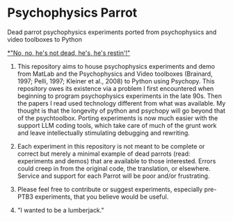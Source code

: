 # Psychophysics Parrot

Dead parrot psychophysics experiments ported from psychophysics and video toolboxes to Python

[*"No, no, he's not dead, he's, he's restin'!"](https://en.wikipedia.org/wiki/Dead_Parrot_sketch) 

1. This repository aims to house psychophysics experiments and demo from MatLab and the Psychophysics and Video toolboxes (Brainard, 1997; Pelli, 1997; Kleiner et al., 2008) to Python using Psychopy. This repository owes its existence via a problem I first encountered when beginning to program psychophysics experiments in the late 90s. Then the papers I read used technology different from what was available. My thought is that the longevity of python and psychopy will go beyond that of the psychtoolbox. Porting experiments is now much easier with the support LLM coding tools, which take care of much of the grunt work and leave intellectually stimulating debugging and rewriting. 

2. Each experiment in this repository is not meant to be complete or correct but merely a minimal example of dead parrots (read: experiments and demos) that are available to those interested. Errors could creep in from the original code, the translation, or elsewhere. Service and support for each Parrot will be poor and/or frustrating.

3. Please feel free to contribute or suggest experiments, especially pre-PTB3 experiments, that you believe would be useful.

4. "I wanted to be a lumberjack."    

